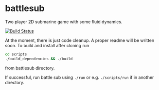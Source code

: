 # battlesub
Two player 2D submarine game with some fluid dynamics.

[![Build Status](https://travis-ci.com/bfeldpw/battlesub.svg?branch=master)](https://travis-ci.com/bfeldpw/battlesub)

At the moment, there is just code cleanup. A proper readme will be written soon.
To build and install after cloning run
```bash
cd scripts
./build_dependencies && ./build
```
from battlesub directory.

If successful, run battle sub using `./run` or e.g. `./scripts/run` if in another directory.

